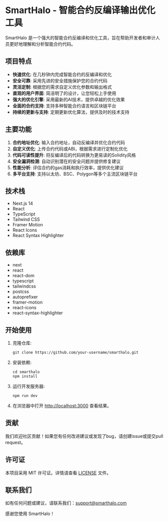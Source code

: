 # SmartHalo - 智能合约反编译输出优化工具

SmartHalo 是一个强大的智能合约反编译和优化工具，旨在帮助开发者和审计人员更好地理解和分析智能合约代码。

## 项目特点

- **快速优化**: 在几秒钟内完成智能合约的反编译和优化
- **安全可靠**: 采用先进的安全措施保护您的合约代码
- **灵活定制**: 根据您的需求自定义优化参数和输出格式
- **直观的用户界面**: 简洁明了的设计，让您轻松上手使用
- **强大的优化引擎**: 采用最新的AI技术，提供卓越的优化效果
- **全面的合约支持**: 支持多种智能合约语言和区块链平台
- **持续的更新与支持**: 定期更新优化算法，提供及时的技术支持

## 主要功能

1. **合约地址优化**: 输入合约地址，自动反编译并优化合约代码
2. **自定义优化**: 上传合约代码或ABI，根据需求进行定制化优化
3. **代码可读性提升**: 将反编译后的代码转换为更易读的Solidity风格
4. **安全漏洞检测**: 自动识别潜在的安全问题并提供修复建议
5. **性能分析**: 评估合约的gas消耗和执行效率，提供优化建议
6. **多平台支持**: 支持以太坊、BSC、Polygon等多个主流区块链平台

## 技术栈

- Next.js 14
- React
- TypeScript
- Tailwind CSS
- Framer Motion
- React Icons
- React Syntax Highlighter

## 依赖库

- next
- react
- react-dom
- typescript
- tailwindcss
- postcss
- autoprefixer
- framer-motion
- react-icons
- react-syntax-highlighter

## 开始使用

1. 克隆仓库:
   ```
   git clone https://github.com/your-username/smarthalo.git
   ```

2. 安装依赖:
   ```
   cd smarthalo
   npm install
   ```

3. 运行开发服务器:
   ```
   npm run dev
   ```

4. 在浏览器中打开 [http://localhost:3000](http://localhost:3000) 查看结果。

## 贡献

我们欢迎社区贡献！如果您有任何改进建议或发现了bug，请创建issue或提交pull request。

## 许可证

本项目采用 MIT 许可证。详情请查看 [LICENSE](LICENSE) 文件。

## 联系我们

如有任何问题或建议，请联系我们：support@smarthalo.com

感谢您使用 SmartHalo！
